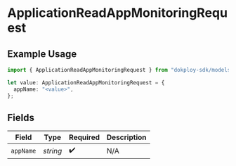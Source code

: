 # ApplicationReadAppMonitoringRequest

## Example Usage

```typescript
import { ApplicationReadAppMonitoringRequest } from "dokploy-sdk/models/operations";

let value: ApplicationReadAppMonitoringRequest = {
  appName: "<value>",
};
```

## Fields

| Field              | Type               | Required           | Description        |
| ------------------ | ------------------ | ------------------ | ------------------ |
| `appName`          | *string*           | :heavy_check_mark: | N/A                |